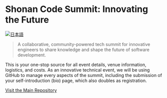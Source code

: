 # Shonan Code Summit: Innovating the Future 
[![日本語](https://img.shields.io/badge/%F0%9F%87%AF%F0%9F%87%B5-日本語-white?style=plastic)](README_jp.md)

> A collaborative, community-powered tech summit for innovative engineers to share knowledge and shape the future of software development.

This is your one-stop source for all event details, venue information, logistics, and costs. As an innovative technical event, we will be using GitHub to manage every aspects of the summit, including the submission of your self-introduction (bio) page, which also doubles as registration.

[Visit the Main Repository](https://github.com/ShoCodeJP/ShoCode)

<!--

**Here are some ideas to get you started:**

🙋‍♀️ A short introduction - what is your organization all about?
🌈 Contribution guidelines - how can the community get involved?
👩‍💻 Useful resources - where can the community find your docs? Is there anything else the community should know?
🍿 Fun facts - what does your team eat for breakfast?
🧙 Remember, you can do mighty things with the power of [Markdown](https://docs.github.com/github/writing-on-github/getting-started-with-writing-and-formatting-on-github/basic-writing-and-formatting-syntax)
-->
